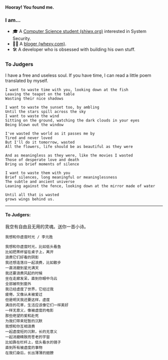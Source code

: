 
**Hooray! You found me.**


### I am...
* 🎓 A [Computer Science student (shiwx.org)](https://www.whexy.com/about) interested in System Security.
* 👨‍💻 A [bloger (whexy.com)](https://www.whexy.com).
* 🛠 A developer who is obsessed with building his own stuff.

### To Judgers

I have a free and useless soul. If you have time, I can read a little poem translated by myself.

```
I want to waste time with you, looking down at the fish
Leaving the teapot on the table
Wasting their nice shadows

I want to waste the sunset too, by ambling
Until the stars spill across the sky
I want to waste the wind
Sitting on the ground, watching the dark clouds in your eyes
Being blown out the window

I've wasted the world as it passes me by
Tired and never loved
But I'll do it tomorrow, wasted
All the flowers, life should be as beautiful as they were

And as meaningless as they were, like the movies I wasted
Those of desperate love and death
Bring us brief moments of silence

I want to waste them with you
Brief silences, long meaningful or meaninglessness
The subtle and ancient universe
Leaning against the fence, looking down at the mirror made of water

Until all that is wasted
grows wings behind us.
```

---

#### To Judgers:

我空有自由且无用的灵魂。送你一首小诗。

```
我想和你虚度时光 / 李元胜

我想和你虚度时光，比如低头看鱼
比如把茶杯留在桌子上，离开
浪费它们好看的阴影
我还想连落日一起浪费，比如散步
一直消磨到星光满天
我还要浪费风起的时候
坐在走廊发呆，直到你眼中乌云
全部被吹到窗外
我已经虚度了世界，它经过我
疲倦，又像从未被爱过
但是明天我还要这样，虚度
满目的花草，生活应该像它们一样美好
一样无意义，像被虚度的电影
那些绝望的爱和赴死
为我们带来短暂的沉默
我想和你互相浪费
一起虚度短的沉默，长的无意义
一起消磨精致而苍老的宇宙
比如靠在栏杆上，低头看水的镜子
直到所有被虚度的事物
在我们身后，长出薄薄的翅膀
```

